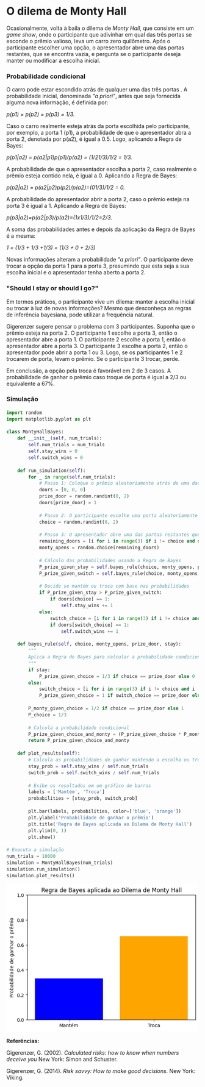 # O dilema de Monty Hall

Ocasionalmente, volta à baila o dilema de *Monty Hall*, que consiste em
um *game show*, onde o participante que adivinhar em qual das três
portas se esconde o prêmio valioso, leva um carro zero quilômetro. Após
o participante escolher uma opção, o apresentador abre uma das portas
restantes, que se encontra vazia, e pergunta se o participante deseja
manter ou modificar a escolha inicial.

### Probabilidade condicional

O carro pode estar escondido atrás de qualquer uma das três portas . A
probabilidade inicial, denominada *\"a priori\"*, antes que seja
fornecida alguma nova informação, é definida por:

*p(p1) = p(p2) = p(p3) = 1/3.*

Caso o carro realmente esteja atrás da porta escolhida pelo
participante, por exemplo, a porta 1 (p1), a probabilidade de que o
apresentador abra a porta 2, denotada por p(a2), é igual a 0.5. Logo,
aplicando a Regra de Bayes:

*p(p1\|a2) = p(a2\|p1)*p(p1)/p(a2) = (1/2*1/3)/1/2 = 1/3.*

A probabilidade de que o apresentador escolha a porta 2, caso realmente
o prêmio esteja contido nela, é igual a 0. Aplicando a Regra de Bayes:

*p(p2\|a2) = p(a2\|p2)*p(p2)/p(a2)=(0*1/3)/1/2 = 0.*

A probabilidade do apresentador abrir a porta 2, caso o prêmio esteja na
porta 3 é igual a 1. Aplicando a Regra de Bayes:

*p(p3\|a2)=p(a2\|p3)/p(a2)=(1x1/3)/1/2=2/3.*

A soma das probabilidades antes e depois da aplicação da Regra de Bayes
é a mesma:

*1 = (1/3 + 1/3 +1/3) = (1/3 + 0 + 2/3)*

Novas informações alteram a probabilidade *\"a priori\"*. O participante
deve trocar a opção da porta 1 para a porta 3, presumindo que esta seja
a sua escolha inicial e o apresentador tenha aberto a porta 2.

### \"Should I stay or should I go?\"

Em termos práticos, o participante vive um dilema: manter a escolha
inicial ou trocar à luz de novas informações? Mesmo que desconheça as
regras de inferência bayesiana, pode utilizar a frequência natural.

Gigerenzer sugere pensar o problema com 3 participantes. Suponha que o
prêmio esteja na porta 2. O participante 1 escolhe a porta 3, então o
apresentador abre a porta 1. O participante 2 escolhe a porta 1, então o
apresentador abre a porta 3. O participante 3 escolhe a porta 2, então o
apresentador pode abrir a porta 1 ou 3. Logo, se os participantes 1 e 2
trocarem de porta, levam o prêmio. Se o participante 3 trocar, perde.

Em conclusão, a opção pela troca é favorável em 2 de 3 casos. A
probabilidade de ganhar o prêmio caso troque de porta é igual a 2/3 ou
equivalente a 67%.

### Simulação

``` python
import random
import matplotlib.pyplot as plt

class MontyHallBayes:
    def __init__(self, num_trials):
        self.num_trials = num_trials
        self.stay_wins = 0
        self.switch_wins = 0

    def run_simulation(self):
        for _ in range(self.num_trials):
            # Passo 1: Coloque o prêmio aleatoriamente atrás de uma das três portas
            doors = [0, 0, 0]
            prize_door = random.randint(0, 2)
            doors[prize_door] = 1
            
            # Passo 2: O participante escolhe uma porta aleatoriamente
            choice = random.randint(0, 2)
            
            # Passo 3: O apresentador abre uma das portas restantes que não tem o prêmio
            remaining_doors = [i for i in range(3) if i != choice and doors[i] == 0]
            monty_opens = random.choice(remaining_doors)
            
            # Cálculo das probabilidades usando a Regra de Bayes
            P_prize_given_stay = self.bayes_rule(choice, monty_opens, prize_door, stay=True)
            P_prize_given_switch = self.bayes_rule(choice, monty_opens, prize_door, stay=False)

            # Decide se mantém ou troca com base nas probabilidades
            if P_prize_given_stay > P_prize_given_switch:
                if doors[choice] == 1:
                    self.stay_wins += 1
            else:
                switch_choice = [i for i in range(3) if i != choice and i != monty_opens][0]
                if doors[switch_choice] == 1:
                    self.switch_wins += 1

    def bayes_rule(self, choice, monty_opens, prize_door, stay):
        """
        Aplica a Regra de Bayes para calcular a probabilidade condicional de ganhar
        """
        if stay:
            P_prize_given_choice = 1/3 if choice == prize_door else 0
        else:
            switch_choice = [i for i in range(3) if i != choice and i != monty_opens][0]
            P_prize_given_choice = 1 if switch_choice == prize_door else 0

        P_monty_given_choice = 1/2 if choice == prize_door else 1
        P_choice = 1/3

        # Calcula a probabilidade condicional
        P_prize_given_choice_and_monty = (P_prize_given_choice * P_monty_given_choice) / P_choice
        return P_prize_given_choice_and_monty

    def plot_results(self):
        # Calcula as probabilidades de ganhar mantendo a escolha ou trocando
        stay_prob = self.stay_wins / self.num_trials
        switch_prob = self.switch_wins / self.num_trials

        # Exibe os resultados em um gráfico de barras
        labels = ['Mantém', 'Troca']
        probabilities = [stay_prob, switch_prob]

        plt.bar(labels, probabilities, color=['blue', 'orange'])
        plt.ylabel('Probabilidade de ganhar o prêmio')
        plt.title('Regra de Bayes aplicada ao Dilema de Monty Hall')
        plt.ylim(0, 1)
        plt.show()

# Executa a simulação
num_trials = 10000
simulation = MontyHallBayes(num_trials)
simulation.run_simulation()
simulation.plot_results()
```

![](31e36a0551b03263c212cae0ff91817b23e65df1.png)

**Referências:**

Gigerenzer, G. (2002). *Calculated risks: how to know when numbers deceive you* New York: Simon and Schuster.

Gigerenzer, G. (2014). *Risk savvy: How to make good decisions*. New York: Viking. 

